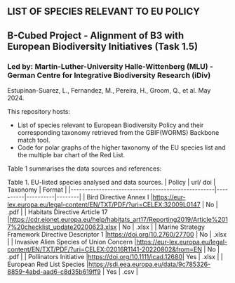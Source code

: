 ## LIST OF SPECIES RELEVANT TO EU POLICY
## B-Cubed Project - Alignment of B3 with European Biodiversity Initiatives (Task 1.5)
### Led by: Martin-Luther-University Halle-Wittenberg (MLU) - German Centre for Integrative Biodiversity Research (iDiv) 
Estupinan-Suarez, L., Fernandez, M., Pereira, H., Groom, Q., et al. 
May 2024.

This repository hosts:
* List of species relevant to European Biodiversity Policy and their corresponding taxonomy retrieved from the GBIF(WORMS) Backbone match tool.
* Code for polar graphs of the higher taxonomy of the EU species list and the multiple bar chart of the Red List.

Table 1 summarises the data sources and references:

Table 1. EU-listed species analysed and data sources.
| Policy                                            | url/ doi | Taxonomy | Format |
|---------------------------------------------------|----------|----------|--------|
| Bird Directive Annex I                            |https://eur-lex.europa.eu/legal-content/EN/TXT/PDF/?uri=CELEX:32009L0147 | No       | .pdf   |
| Habitats Directive Article 17                     |https://cdr.eionet.europa.eu/help/habitats_art17/Reporting2019/Article%2017%20checklist_update20200623.xlsx | No       | .xlsx  |
| Marine Strategy Framework Directive Descriptor 1  |https://doi.org/10.2760/27700 | No       | .xlsx  |
| Invasive Alien Species of  Union Concern          |https://eur-lex.europa.eu/legal-content/EN/TXT/PDF/?uri=CELEX:02016R1141-20220802&from=EN | No       | .pdf   |
| Pollinators Initiative                            |https://doi.org/10.1111/icad.12680| Yes      | .xlsx |
| European Red List Species                         |https://sdi.eea.europa.eu/data/9c785326-8859-4abd-aad6-c8d35b619ff9 | Yes      | .csv  |



